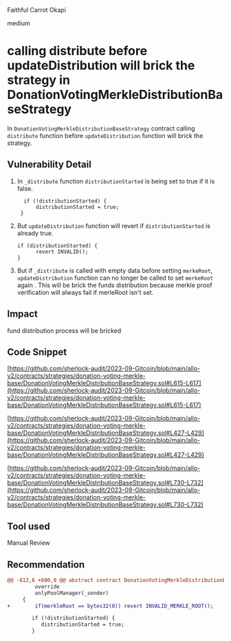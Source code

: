 Faithful Carrot Okapi

medium

# calling distribute before updateDistribution will brick the strategy in DonationVotingMerkleDistributionBaseStrategy
In  `DonationVotingMerkleDistributionBaseStrategy` contract calling `distribute` function  before `updateDistribution` function  will brick the strategy.

## Vulnerability Detail
1. In `_distribute` function `distributionStarted` is being set to true if it is false.
    ```solidity
      if (!distributionStarted) {
          distributionStarted = true;
     }
    ```
2. But `updateDistribution` function will revert if `distributionStarted` is already true.
    ```solidity
    if (distributionStarted) {
          revert INVALID();
    } 
    ```
3. But if `_distribute` is called with empty data before setting `merkeRoot`, `updateDistribution` function can no longer be called to set `merkeRoot` again . This will be brick the funds distribution because merkle proof verification will always fail if merleRoot isn't set.            



## Impact
fund distribution process will be bricked

## Code Snippet
[https://github.com/sherlock-audit/2023-09-Gitcoin/blob/main/allo-v2/contracts/strategies/donation-voting-merkle-base/DonationVotingMerkleDistributionBaseStrategy.sol#L615-L617](https://github.com/sherlock-audit/2023-09-Gitcoin/blob/main/allo-v2/contracts/strategies/donation-voting-merkle-base/DonationVotingMerkleDistributionBaseStrategy.sol#L615-L617)

[https://github.com/sherlock-audit/2023-09-Gitcoin/blob/main/allo-v2/contracts/strategies/donation-voting-merkle-base/DonationVotingMerkleDistributionBaseStrategy.sol#L427-L429](https://github.com/sherlock-audit/2023-09-Gitcoin/blob/main/allo-v2/contracts/strategies/donation-voting-merkle-base/DonationVotingMerkleDistributionBaseStrategy.sol#L427-L429)

[https://github.com/sherlock-audit/2023-09-Gitcoin/blob/main/allo-v2/contracts/strategies/donation-voting-merkle-base/DonationVotingMerkleDistributionBaseStrategy.sol#L730-L732](https://github.com/sherlock-audit/2023-09-Gitcoin/blob/main/allo-v2/contracts/strategies/donation-voting-merkle-base/DonationVotingMerkleDistributionBaseStrategy.sol#L730-L732)

## Tool used
Manual Review

## Recommendation
```diff
@@ -612,6 +600,9 @@ abstract contract DonationVotingMerkleDistributionBaseStrategy is Native, BaseSt
         override
         onlyPoolManager(_sender)
     {
+        if(merkleRoot == bytes32(0)) revert INVALID_MERKLE_ROOT();

        if (!distributionStarted) {
           distributionStarted = true;
        }
```